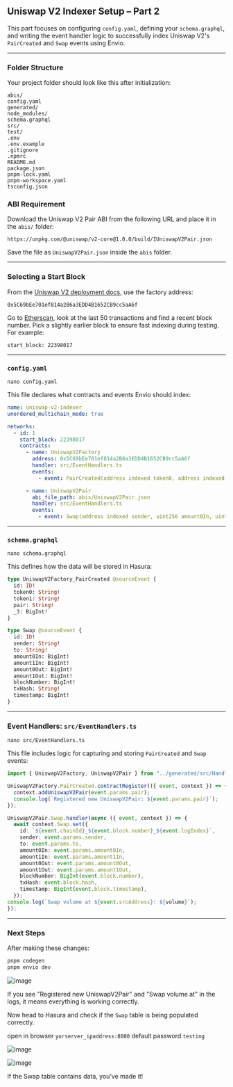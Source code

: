 ## Uniswap V2 Indexer Setup – Part 2

This part focuses on configuring `config.yaml`, defining your `schema.graphql`, and writing the event handler logic to successfully index Uniswap V2's `PairCreated` and `Swap` events using Envio.

---

### Folder Structure

Your project folder should look like this after initialization:

```
abis/
config.yaml
generated/
node_modules/
schema.graphql
src/
test/
.env
.env.example
.gitignore
.npmrc
README.md
package.json
pnpm-lock.yaml
pnpm-workspace.yaml
tsconfig.json
```

### ABI Requirement

Download the Uniswap V2 Pair ABI from the following URL and place it in the `abis/` folder:

```
https://unpkg.com/@uniswap/v2-core@1.0.0/build/IUniswapV2Pair.json
```

Save the file as `UniswapV2Pair.json` inside the `abis` folder.

---

### Selecting a Start Block

From the [Uniswap V2 deployment docs](https://docs.uniswap.org/contracts/v2/reference/smart-contracts/v2-deployments), use the factory address:

```
0x5C69bEe701ef814a2B6a3EDD4B1652CB9cc5aA6f
```

Go to [Etherscan](https://etherscan.io/address/0x5C69bEe701ef814a2B6a3EDD4B1652CB9cc5aA6f), look at the last 50 transactions and find a recent block number. Pick a slightly earlier block to ensure fast indexing during testing. For example:

```
start_block: 22398017
```

---

### `config.yaml`

```
nano config.yaml
```

This file declares what contracts and events Envio should index:

```yaml
name: uniswap-v2-indexer
unordered_multichain_mode: true

networks:
  - id: 1
    start_block: 22398017
    contracts:
      - name: UniswapV2Factory
        address: 0x5C69bEe701ef814a2B6a3EDD4B1652CB9cc5aA6f
        handler: src/EventHandlers.ts
        events:
          - event: PairCreated(address indexed token0, address indexed token1, address pair, uint256)

      - name: UniswapV2Pair
        abi_file_path: abis/UniswapV2Pair.json
        handler: src/EventHandlers.ts
        events:
          - event: Swap(address indexed sender, uint256 amount0In, uint256 amount1In, uint256 amount0Out, uint256 amount1Out, address indexed to)
```

---

### `schema.graphql`
```
nano schema.graphql
```

This defines how the data will be stored in Hasura:

```graphql
type UniswapV2Factory_PairCreated @sourceEvent {
  id: ID!
  token0: String!
  token1: String!
  pair: String!
  _3: BigInt!
}

type Swap @sourceEvent {
  id: ID!
  sender: String!
  to: String!
  amount0In: BigInt!
  amount1In: BigInt!
  amount0Out: BigInt!
  amount1Out: BigInt!
  blockNumber: BigInt!
  txHash: String!
  timestamp: BigInt!
}
```

---

### Event Handlers: `src/EventHandlers.ts`
```
nano src/EventHandlers.ts
```

This file includes logic for capturing and storing `PairCreated` and `Swap` events:

```ts
import { UniswapV2Factory, UniswapV2Pair } from "../generated/src/Handlers.gen";

UniswapV2Factory.PairCreated.contractRegister(({ event, context }) => {
  context.addUniswapV2Pair(event.params.pair);
  console.log(`Registered new UniswapV2Pair: ${event.params.pair}`);
});

UniswapV2Pair.Swap.handler(async ({ event, context }) => {
  await context.Swap.set({
    id: `${event.chainId}_${event.block.number}_${event.logIndex}`,
    sender: event.params.sender,
    to: event.params.to,
    amount0In: event.params.amount0In,
    amount1In: event.params.amount1In,
    amount0Out: event.params.amount0Out,
    amount1Out: event.params.amount1Out,
    blockNumber: BigInt(event.block.number),
    txHash: event.block.hash,
    timestamp: BigInt(event.block.timestamp),
  });
console.log(`Swap volume at ${event.srcAddress}: ${volume}`);
});
```

---

### Next Steps

After making these changes:

```bash
pnpm codegen
pnpm envio dev
```
![image](https://github.com/user-attachments/assets/530be39b-ab38-41f4-8b9d-a41114d839d7)

If you see "Registered new UniswapV2Pair" and "Swap volume at" in the logs, it means everything is working correctly.

Now head to Hasura and check if the `Swap` table is being populated correctly.

open in browser ``` yorserver_ipaddress:8080 ```
default password ``` testing ```

![image](https://github.com/user-attachments/assets/02592a0c-ac6a-419c-8ec5-2290fd0a5472)

![image](https://github.com/user-attachments/assets/5a021260-7f1a-455b-9d3f-fe0af8c706b3)

If the Swap table contains data, you’ve made it!



